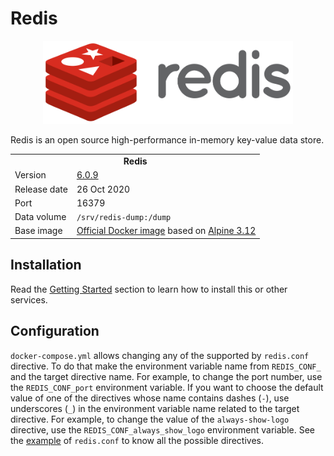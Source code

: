 # Redis

<p align="center">
    <img src="logo.svg" width="400">
</p>

Redis is an open source high-performance in-memory key-value data store.

<table>
  <tr>
    <td align="center" colspan="2"><b>Redis</b></td>
  </tr>
  <tr>
    <td>Version</td>
    <td><a href="https://raw.githubusercontent.com/antirez/redis/6.0/00-RELEASENOTES">6.0.9</a></td>
  </tr>
  <tr>
    <td>Release date</td>
    <td>26 Oct 2020</td>
  </tr>
  <tr>
    <td>Port</td>
    <td>16379</td>
  </tr> 
  <tr>
    <td>Data volume</td>
    <td><code>/srv/redis-dump:/dump</code></td>
  </tr> 
  <tr>
    <td valign="top">Base image</td>
    <td><a href="https://hub.docker.com/_/alpine">Official Docker image</a> based on <a href="https://alpinelinux.org/posts/Alpine-3.12.0-released.html">Alpine 3.12</a></td>
  </tr>
</table>

## Installation

Read the [Getting Started](https://github.com/tolstoyevsky/mmb#getting-started) section to learn how to install this or other services.

## Configuration

`docker-compose.yml` allows changing any of the supported by `redis.conf` directive. To do that make the environment variable name from `REDIS_CONF_` and the target directive name. For example, to change the port number, use the `REDIS_CONF_port` environment variable. If you want to choose the default value of one of the directives whose name contains dashes (`-`), use underscores (`_`) in the environment variable name related to the target directive. For example, to change the value of the `always-show-logo` directive, use the `REDIS_CONF_always_show_logo` environment variable. See the [example](http://download.redis.io/redis-stable/redis.conf) of `redis.conf` to know all the possible directives.

